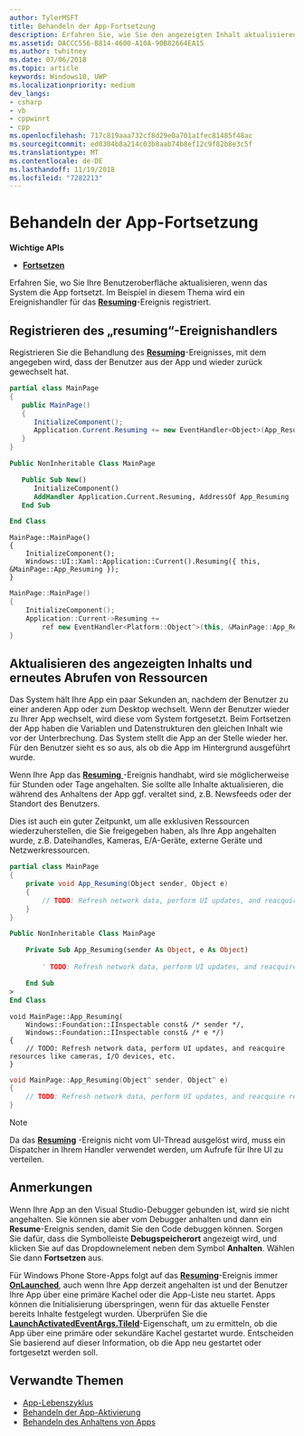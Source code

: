 ```yaml
---
author: TylerMSFT
title: Behandeln der App-Fortsetzung
description: Erfahren Sie, wie Sie den angezeigten Inhalt aktualisieren, wenn das System die App fortsetzt.
ms.assetid: DACCC556-B814-4600-A10A-90B82664EA15
ms.author: twhitney
ms.date: 07/06/2018
ms.topic: article
keywords: Windows10, UWP
ms.localizationpriority: medium
dev_langs:
- csharp
- vb
- cppwinrt
- cpp
ms.openlocfilehash: 717c819aaa732cf8d29e0a701a1fec81485f48ac
ms.sourcegitcommit: ed0304b8a214c03b8aab74b8ef12c9f82b8e3c5f
ms.translationtype: MT
ms.contentlocale: de-DE
ms.lasthandoff: 11/19/2018
ms.locfileid: "7282213"
---
```

# <a name="handle-app-resume"></a>Behandeln der App-Fortsetzung

**Wichtige APIs**

- [**Fortsetzen**](https://msdn.microsoft.com/library/windows/apps/br242339)

Erfahren Sie, wo Sie Ihre Benutzeroberfläche aktualisieren, wenn das System die App fortsetzt. Im Beispiel in diesem Thema wird ein Ereignishandler für das [**Resuming**](https://msdn.microsoft.com/library/windows/apps/br242339)-Ereignis registriert.

## <a name="register-the-resuming-event-handler"></a>Registrieren des „resuming“-Ereignishandlers

Registrieren Sie die Behandlung des [**Resuming**](https://msdn.microsoft.com/library/windows/apps/br242339)-Ereignisses, mit dem angegeben wird, dass der Benutzer aus der App und wieder zurück gewechselt hat.

```csharp
partial class MainPage
{
   public MainPage()
   {
      InitializeComponent();
      Application.Current.Resuming += new EventHandler<Object>(App_Resuming);
   }
}
```

```vb
Public NonInheritable Class MainPage

   Public Sub New()
      InitializeComponent()
      AddHandler Application.Current.Resuming, AddressOf App_Resuming
   End Sub

End Class
```

```cppwinrt
MainPage::MainPage()
{
    InitializeComponent();
    Windows::UI::Xaml::Application::Current().Resuming({ this, &MainPage::App_Resuming });
}
```

```cpp
MainPage::MainPage()
{
    InitializeComponent();
    Application::Current->Resuming +=
        ref new EventHandler<Platform::Object^>(this, &MainPage::App_Resuming);
}
```

## <a name="refresh-displayed-content-and-reacquire-resources"></a>Aktualisieren des angezeigten Inhalts und erneutes Abrufen von Ressourcen

Das System hält Ihre App ein paar Sekunden an, nachdem der Benutzer zu einer anderen App oder zum Desktop wechselt. Wenn der Benutzer wieder zu Ihrer App wechselt, wird diese vom System fortgesetzt. Beim Fortsetzen der App haben die Variablen und Datenstrukturen den gleichen Inhalt wie vor der Unterbrechung. Das System stellt die App an der Stelle wieder her. Für den Benutzer sieht es so aus, als ob die App im Hintergrund ausgeführt wurde.

Wenn Ihre App das [**Resuming** ](https://msdn.microsoft.com/library/windows/apps/br242339)-Ereignis handhabt, wird sie möglicherweise für Stunden oder Tage angehalten. Sie sollte alle Inhalte aktualisieren, die während des Anhaltens der App ggf. veraltet sind, z.B. Newsfeeds oder der Standort des Benutzers.

Dies ist auch ein guter Zeitpunkt, um alle exklusiven Ressourcen wiederzuherstellen, die Sie freigegeben haben, als Ihre App angehalten wurde, z.B. Dateihandles, Kameras, E/A-Geräte, externe Geräte und Netzwerkressourcen.

```csharp
partial class MainPage
{
    private void App_Resuming(Object sender, Object e)
    {
        // TODO: Refresh network data, perform UI updates, and reacquire resources like cameras, I/O devices, etc.
    }
}
```

```vb
Public NonInheritable Class MainPage

    Private Sub App_Resuming(sender As Object, e As Object)
 
        ' TODO: Refresh network data, perform UI updates, and reacquire resources like cameras, I/O devices, etc.

    End Sub
>
End Class
```

```cppwinrt
void MainPage::App_Resuming(
    Windows::Foundation::IInspectable const& /* sender */,
    Windows::Foundation::IInspectable const& /* e */)
{
    // TODO: Refresh network data, perform UI updates, and reacquire resources like cameras, I/O devices, etc.
}
```

```cpp
void MainPage::App_Resuming(Object^ sender, Object^ e)
{
    // TODO: Refresh network data, perform UI updates, and reacquire resources like cameras, I/O devices, etc.
}
```

> [!NOTE]
> Da das [**Resuming**](https://msdn.microsoft.com/library/windows/apps/br242339) -Ereignis nicht vom UI-Thread ausgelöst wird, muss ein Dispatcher in Ihrem Handler verwendet werden, um Aufrufe für Ihre UI zu verteilen.

## <a name="remarks"></a>Anmerkungen

Wenn Ihre App an den Visual Studio-Debugger gebunden ist, wird sie nicht angehalten. Sie können sie aber vom Debugger anhalten und dann ein **Resume**-Ereignis senden, damit Sie den Code debuggen können. Sorgen Sie dafür, dass die Symbolleiste **Debugspeicherort** angezeigt wird, und klicken Sie auf das Dropdownelement neben dem Symbol **Anhalten**. Wählen Sie dann **Fortsetzen** aus.

Für Windows Phone Store-Apps folgt auf das [**Resuming**](https://msdn.microsoft.com/library/windows/apps/br242339)-Ereignis immer [**OnLaunched**](https://msdn.microsoft.com/library/windows/apps/br242335), auch wenn Ihre App derzeit angehalten ist und der Benutzer Ihre App über eine primäre Kachel oder die App-Liste neu startet. Apps können die Initialisierung überspringen, wenn für das aktuelle Fenster bereits Inhalte festgelegt wurden. Überprüfen Sie die [**LaunchActivatedEventArgs.TileId**](https://msdn.microsoft.com/library/windows/apps/br224736)-Eigenschaft, um zu ermitteln, ob die App über eine primäre oder sekundäre Kachel gestartet wurde. Entscheiden Sie basierend auf dieser Information, ob die App neu gestartet oder fortgesetzt werden soll.

## <a name="related-topics"></a>Verwandte Themen

* [App-Lebenszyklus](app-lifecycle.md)
* [Behandeln der App-Aktivierung](activate-an-app.md)
* [Behandeln des Anhaltens von Apps](suspend-an-app.md)
